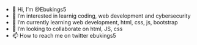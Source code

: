 - 👋 Hi, I’m @Ebukings5
- 👀 I’m interested in learnig coding, web development and cybersecurity
- 🌱 I’m currently learning web development, html, css, js, bootstrap
- 💞️ I’m looking to collaborate on html, JS, css
- 📫 How to reach me on twitter ebukings5

<!---
Ebukings5/Ebukings5 is a ✨ special ✨ repository because its `README.md` (this file) appears on your GitHub profile.
You can click the Preview link to take a look at your changes.
--->
